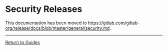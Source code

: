 # Security Releases

This documentation has been moved to <https://gitlab.com/gitlab-org/release/docs/blob/master/general/security.md>.

---

[Return to Guides](../README.md#guides)
